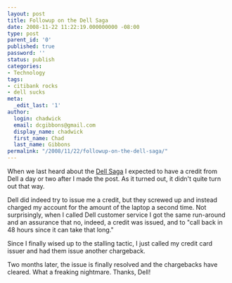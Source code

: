 ```yaml
---
layout: post
title: Followup on the Dell Saga
date: 2008-11-22 11:22:19.000000000 -08:00
type: post
parent_id: '0'
published: true
password: ''
status: publish
categories:
- Technology
tags:
- citibank rocks
- dell sucks
meta:
  _edit_last: '1'
author:
  login: chadwick
  email: dcgibbons@gmail.com
  display_name: chadwick
  first_name: Chad
  last_name: Gibbons
permalink: "/2008/11/22/followup-on-the-dell-saga/"
---
```

When we last heard about the [Dell Saga](http://chadgibbons.com/2008/09/12/positive-progress-on-the-dell-saga/)&nbsp;I expected to have a credit from Dell a day or two after I made the post. As it turned out, it didn't quite turn out that way.

Dell did indeed try to issue me a credit, but they screwed up and instead charged my account for the amount of the laptop a second time. Not surprisingly, when I called Dell customer service I got the same run-around and an assurance that no, indeed, a credit was issued, and to "call back in 48 hours since it can take that long."

Since I finally wised up to the stalling tactic, I just called my credit card issuer and had them issue another chargeback.

Two months later, the issue is finally resolved and the chargebacks have cleared. What a freaking nightmare. Thanks, Dell!

